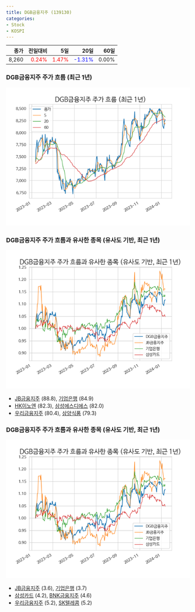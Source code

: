```yaml
---
title: DGB금융지주 (139130)
categories:
- Stock
- KOSPI
---
```


|종가|전일대비|5일|20일|60일|
|---:|-------:|--:|---:|---:|
|8,260|<span style="color: red">0.24%</span>|<span style="color: red">1.47%</span>|<span style="color: blue">-1.31%</span>|0.00%|

<!-- more -->
### DGB금융지주 주가 흐름 (최근 1년)
![139130](/assets/images/stock/139130.png)


### DGB금융지주 주가 흐름과 유사한 종목 (유사도 기반, 최근 1년)
![139130](/assets/images/stock/139130_sim.png)

- [JB금융지주](/175330/) (88.8), [기업은행](/024110/) (84.9)
- [HK이노엔](/195940/) (82.3), [삼성에스디에스](/018260/) (82.0)
- [우리금융지주](/316140/) (80.4), [삼양식품](/003230/) (79.3)


### DGB금융지주 주가 흐름과 유사한 종목 (유사도 기반, 최근 1년)
![139130](/assets/images/stock/139130_sim.png)

- [JB금융지주](/175330/) (3.6), [기업은행](/024110/) (3.7)
- [삼성카드](/029780/) (4.2), [BNK금융지주](/138930/) (4.6)
- [우리금융지주](/316140/) (5.2), [SK텔레콤](/017670/) (5.2)